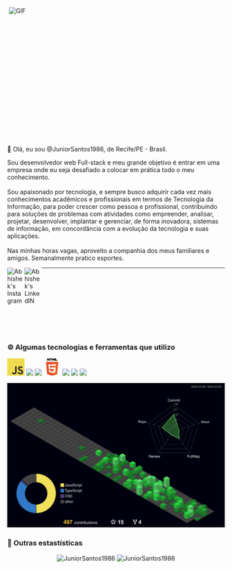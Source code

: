 <img align="right" alt="GIF" src="https://github.com/abhisheknaiidu/abhisheknaiidu/blob/master/code.gif?raw=true" width="500" height="320" />
👋 Olá, eu sou @JuniorSantos1986, de Recife/PE - Brasil.

<br>
 
  Sou desenvolvedor web Full-stack e meu grande objetivo é entrar em uma empresa onde eu seja desafiado a colocar em prática todo o meu conhecimento.
  <br/>
  <br/>
  Sou apaixonado por tecnologia, e sempre busco adquirir cada vez mais conhecimentos acadêmicos e profissionais em termos de Tecnologia da Informação, para poder crescer como pessoa e profissional, contribuindo para soluções de problemas com atividades como empreender, analisar, projetar, desenvolver, implantar e gerenciar, de forma inovadora, sistemas de informação, em concordância com a evolução da tecnologia e suas aplicações.
  <br/>
  <br/>
  Nas minhas horas vagas, aproveito a companhia dos meus familiares e amigos. Semanalmente pratico esportes.

<a href="https://www.instagram.com/junior_santos_86/">
  <img align="left" alt="Abhishek's Instagram" width="40px" src="https://raw.githubusercontent.com/hussainweb/hussainweb/main/icons/instagram.png" />
</a>

<a href="https://www.linkedin.com/in/j%C3%BAnior-santos-838222236/">
  <img align="left" alt="Abhishek's LinkedIN" width="40px" src="https://raw.githubusercontent.com/peterthehan/peterthehan/master/assets/linkedin.svg" />
</a>
<hr/>
<br/>
<br/>
<br/>
<br/>
<br/>
<br/>
<br/>
<br/>

### ⚙️ Algumas tecnologias e ferramentas que utilizo

<code><img height="40" src="https://raw.githubusercontent.com/github/explore/80688e429a7d4ef2fca1e82350fe8e3517d3494d/topics/javascript/javascript.png"></code>
<code><img height="40" src="https://avatars3.githubusercontent.com/u/9950313?s=200&v=4"></code>
<code><img height="40" src="https://avatars1.githubusercontent.com/u/45120?s=200&v=4"></code>
<code><img height="40" src="https://raw.githubusercontent.com/github/explore/80688e429a7d4ef2fca1e82350fe8e3517d3494d/topics/html/html.png"></code>
<code><img height="40" src="https://avatars1.githubusercontent.com/u/1517864?s=200&v=4"></code>
<code><img height="40" src="https://avatars1.githubusercontent.com/u/2918581?s=200&v=4"></code>
<code><img height="40" src="https://avatars3.githubusercontent.com/u/18133?s=200&v=4"></code>

![](./profile-3d-contrib/profile-night-green.svg)

### 🚀 Outras estastísticas

<p align="center">  
 <img src="https://github-readme-stats.vercel.app/api?username=JuniorSantos1986&show_icons=true&theme=radical" alt="JuniorSantos1986"/> 
  <img src="https://github-readme-stats.vercel.app/api/top-langs/?username=JuniorSantos1986&layout=compact&theme=radical" alt="JuniorSantos1986"
</p>


